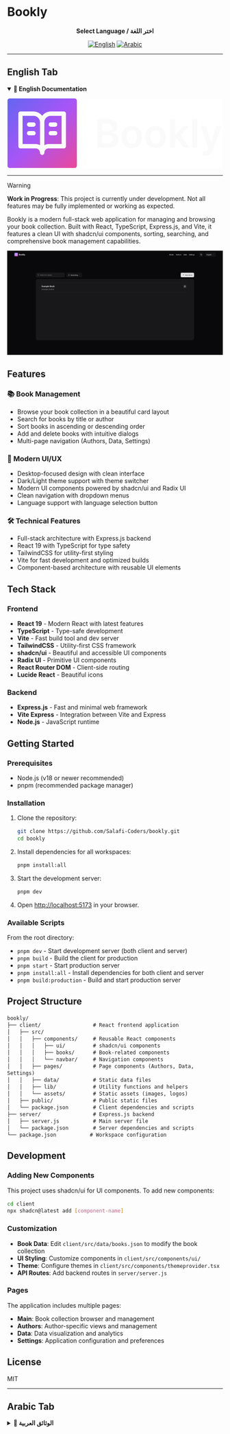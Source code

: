 
# Bookly

<!-- Language Tabs -->
<div align="center">
  
**Select Language / اختر اللغة**

[![English](https://img.shields.io/badge/English-6366f1?style=for-the-badge)](#english-tab) [![Arabic](https://img.shields.io/badge/Arabic-a855f7?style=for-the-badge)](#arabic-tab)

</div>

---

## English Tab

<details open>
<summary><strong>📖 English Documentation</strong></summary>

![Bookly Logo](./client/src/assets/logofull-dark.svg)

---

> [!WARNING]
> **Work in Progress**: This project is currently under development. Not all features may be fully implemented or working as expected.

Bookly is a modern full-stack web application for managing and browsing your book collection. Built with React, TypeScript, Express.js, and Vite, it features a clean UI with shadcn/ui components, sorting, searching, and comprehensive book management capabilities.

![Bookly Screenshot](./client/public/screenshot-english.png)

## Features

### 📚 Book Management

- Browse your book collection in a beautiful card layout
- Search for books by title or author
- Sort books in ascending or descending order
- Add and delete books with intuitive dialogs
- Multi-page navigation (Authors, Data, Settings)

### 🎨 Modern UI/UX

- Desktop-focused design with clean interface
- Dark/Light theme support with theme switcher
- Modern UI components powered by shadcn/ui and Radix UI
- Clean navigation with dropdown menus
- Language support with language selection button

### 🛠 Technical Features

- Full-stack architecture with Express.js backend
- React 19 with TypeScript for type safety
- TailwindCSS for utility-first styling
- Vite for fast development and optimized builds
- Component-based architecture with reusable UI elements

## Tech Stack

### Frontend

- **React 19** - Modern React with latest features
- **TypeScript** - Type-safe development
- **Vite** - Fast build tool and dev server
- **TailwindCSS** - Utility-first CSS framework
- **shadcn/ui** - Beautiful and accessible UI components
- **Radix UI** - Primitive UI components
- **React Router DOM** - Client-side routing
- **Lucide React** - Beautiful icons

### Backend

- **Express.js** - Fast and minimal web framework
- **Vite Express** - Integration between Vite and Express
- **Node.js** - JavaScript runtime

## Getting Started

### Prerequisites

- Node.js (v18 or newer recommended)
- pnpm (recommended package manager)

### Installation

1. Clone the repository:

   ```sh
   git clone https://github.com/Salafi-Coders/bookly.git
   cd bookly
   ```

2. Install dependencies for all workspaces:

   ```sh
   pnpm install:all
   ```

3. Start the development server:

   ```sh
   pnpm dev
   ```

4. Open [http://localhost:5173](http://localhost:5173) in your browser.

### Available Scripts

From the root directory:

- `pnpm dev` - Start development server (both client and server)
- `pnpm build` - Build the client for production
- `pnpm start` - Start production server
- `pnpm install:all` - Install dependencies for both client and server
- `pnpm build:production` - Build and start production server

## Project Structure

```text
bookly/
├── client/                 # React frontend application
│   ├── src/
│   │   ├── components/     # Reusable React components
│   │   │   ├── ui/         # shadcn/ui components
│   │   │   ├── books/      # Book-related components
│   │   │   └── navbar/     # Navigation components
│   │   ├── pages/          # Page components (Authors, Data, Settings)
│   │   ├── data/           # Static data files
│   │   ├── lib/            # Utility functions and helpers
│   │   └── assets/         # Static assets (images, logos)
│   ├── public/             # Public static files
│   └── package.json        # Client dependencies and scripts
├── server/                 # Express.js backend
│   ├── server.js           # Main server file
│   └── package.json        # Server dependencies and scripts
└── package.json           # Workspace configuration
```

## Development

### Adding New Components

This project uses shadcn/ui for UI components. To add new components:

```sh
cd client
npx shadcn@latest add [component-name]
```

### Customization

- **Book Data**: Edit `client/src/data/books.json` to modify the book collection
- **UI Styling**: Customize components in `client/src/components/ui/`
- **Theme**: Configure themes in `client/src/components/themeprovider.tsx`
- **API Routes**: Add backend routes in `server/server.js`

### Pages

The application includes multiple pages:

- **Main**: Book collection browser and management
- **Authors**: Author-specific views and management
- **Data**: Data visualization and analytics
- **Settings**: Application configuration and preferences

## License

MIT

</details>

---

## Arabic Tab

<details>
<summary><strong>📝 الوثائق العربية</strong></summary>

<div dir="rtl">

![شعار بوكلي](./client/src/assets/logofull-dark.svg)

---

> [!WARNING]  
> **عمل قيد التطوير**: هذا المشروع قيد التطوير حالياً. قد لا تكون جميع الميزات مُنفذة بالكامل أو تعمل كما هو متوقع.

بوكلي هو تطبيق ويب حديث متكامل لإدارة وتصفح مجموعة كتبك. مبني باستخدام React و TypeScript و Express.js و Vite، ويتميز بواجهة مستخدم نظيفة مع مكونات shadcn/ui، والفرز والبحث وإمكانيات إدارة الكتب الشاملة.

![لقطة شاشة من بوكلي](./client/public/screenshot-arabic.png)

## الميزات

### 📚 إدارة الكتب

- تصفح مجموعة كتبك في تخطيط بطاقات جميل
- البحث عن الكتب بالعنوان أو المؤلف
- ترتيب الكتب تصاعدياً أو تنازلياً
- إضافة وحذف الكتب مع نوافذ حوار بديهية
- التنقل متعدد الصفحات (المؤلفون، البيانات، الإعدادات)

### 🎨 واجهة المستخدم الحديثة

- تصميم مركز على سطح المكتب مع واجهة نظيفة
- دعم المظهر الداكن/الفاتح مع مبدل المظهر
- مكونات واجهة مستخدم حديثة مدعومة بـ shadcn/ui و Radix UI
- تنقل نظيف مع قوائم منسدلة
- دعم اللغة مع زر اختيار اللغة

### 🛠 الميزات التقنية

- بنية متكاملة مع خادم Express.js
- React 19 مع TypeScript لضمان الأمان في الأنواع
- TailwindCSS للتصميم المبني على الأدوات المساعدة
- Vite للتطوير السريع والبناء المُحسَّن
- بنية قائمة على المكونات مع عناصر واجهة مستخدم قابلة لإعادة الاستخدام

## المكدس التقني

### الواجهة الأمامية

- **React 19** - React حديث مع أحدث الميزات
- **TypeScript** - تطوير آمن في الأنواع
- **Vite** - أداة بناء سريعة وخادم تطوير
- **TailwindCSS** - إطار عمل CSS مبني على الأدوات المساعدة
- **shadcn/ui** - مكونات واجهة مستخدم جميلة ومتاحة
- **Radix UI** - مكونات واجهة مستخدم أساسية
- **React Router DOM** - توجيه من جانب العميل
- **Lucide React** - أيقونات جميلة

### الخادم

- **Express.js** - إطار عمل ويب سريع ومبسط
- **Vite Express** - التكامل بين Vite و Express
- **Node.js** - بيئة تشغيل JavaScript

## البدء

### المتطلبات المسبقة

- Node.js (يُفضل الإصدار 18 أو أحدث)
- pnpm (مدير الحزم المُوصى به)

### التثبيت

1. استنساخ المستودع:

   ```sh
   git clone https://github.com/Salafi-Coders/bookly.git
   cd bookly
   ```

2. تثبيت التبعيات لجميع مساحات العمل:

   ```sh
   pnpm install:all
   ```

3. بدء خادم التطوير:

   ```sh
   pnpm dev
   ```

4. افتح [http://localhost:5173](http://localhost:5173) في المتصفح.

### الأوامر المتاحة

من الدليل الجذر:

- `pnpm dev` - بدء خادم التطوير (العميل والخادم)
- `pnpm build` - بناء العميل للإنتاج
- `pnpm start` - بدء خادم الإنتاج
- `pnpm install:all` - تثبيت التبعيات للعميل والخادم
- `pnpm build:production` - بناء وبدء خادم الإنتاج

## هيكل المشروع

```text
bookly/
├── client/                 # تطبيق React للواجهة الأمامية
│   ├── src/
│   │   ├── components/     # مكونات React قابلة لإعادة الاستخدام
│   │   │   ├── ui/         # مكونات shadcn/ui
│   │   │   ├── books/      # مكونات متعلقة بالكتب
│   │   │   └── navbar/     # مكونات التنقل
│   │   ├── pages/          # مكونات الصفحات (المؤلفون، البيانات، الإعدادات)
│   │   ├── data/           # ملفات البيانات الثابتة
│   │   ├── lib/            # دوال المساعدة والمكتبات
│   │   └── assets/         # الأصول الثابتة (الصور، الشعارات)
│   ├── public/             # الملفات العامة الثابتة
│   └── package.json        # تبعيات وأوامر العميل
├── server/                 # خادم Express.js
│   ├── server.js           # ملف الخادم الرئيسي
│   └── package.json        # تبعيات وأوامر الخادم
└── package.json           # تكوين مساحة العمل
```

## التطوير

### إضافة مكونات جديدة

يستخدم هذا المشروع shadcn/ui لمكونات واجهة المستخدم. لإضافة مكونات جديدة:

```sh
cd client
npx shadcn@latest add [component-name]
```

### التخصيص

- **بيانات الكتب**: عدِّل `client/src/data/books.json` لتعديل مجموعة الكتب
- **تصميم واجهة المستخدم**: خصِّص المكونات في `client/src/components/ui/`
- **المظهر**: اضبط المظاهر في `client/src/components/themeprovider.tsx`
- **مسارات API**: أضف مسارات الخادم في `server/server.js`

### الصفحات

يتضمن التطبيق صفحات متعددة:

- **الرئيسية**: متصفح ومدير مجموعة الكتب
- **المؤلفون**: عروض وإدارة خاصة بالمؤلفين
- **البيانات**: تصور البيانات والتحليلات
- **الإعدادات**: تكوين التطبيق والتفضيلات

## الرخصة

MIT

</div>

</details>
